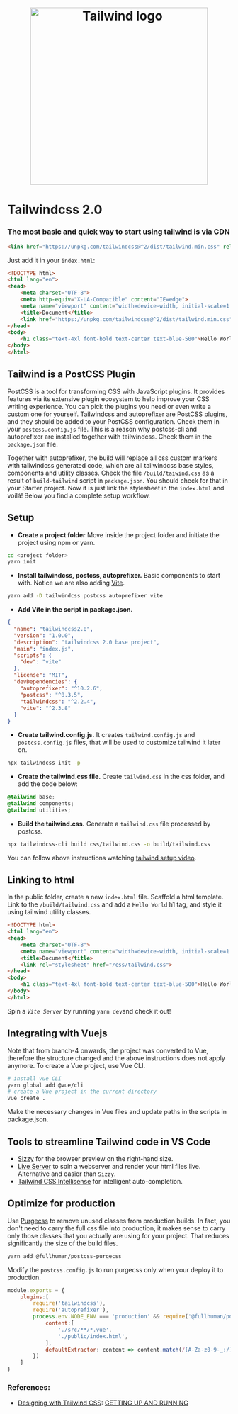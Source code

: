 <h1 align="center">
	<a 
    href="https://tailwindcss.com/">
    <img
		width="400"
		alt="Tailwind logo"
		src="https://miro.medium.com/max/700/0*nGTqAcuGJb118YAO.png">
    </a>        
</h1>

# Tailwindcss 2.0

### The most basic and quick way to start using tailwind is via CDN

```html
<link href="https://unpkg.com/tailwindcss@^2/dist/tailwind.min.css" rel="stylesheet">
```

Just add it in your `index.html`:
```html
<!DOCTYPE html>
<html lang="en">
<head>
    <meta charset="UTF-8">
    <meta http-equiv="X-UA-Compatible" content="IE=edge">
    <meta name="viewport" content="width=device-width, initial-scale=1.0">
    <title>Document</title>
    <link href="https://unpkg.com/tailwindcss@^2/dist/tailwind.min.css" rel="stylesheet">
</head>
<body>
    <h1 class="text-4xl font-bold text-center text-blue-500">Hello World</h1>
</body>
</html>
```

## Tailwind is a PostCSS Plugin

PostCSS is a tool for transforming CSS with JavaScript plugins. It provides features via its extensive plugin ecosystem to help improve your CSS writing experience. You can pick the plugins you need or even write a custom one for yourself. Tailwindcss and autoprefixer are PostCSS plugins, and they should be added to your PostCSS configuration. Check them in your `postcss.config.js` file.
This is a reason why postcss-cli and autoprefixer are installed together with tailwindcss. Check them in the `package.json` file.

Together with autoprefixer, the build will replace all css custom markers with tailwindcss generated code, which are all tailwindcss base styles, components and utility classes. Check the file  `/build/taiwind.css` as a result of `build-tailwind` script in `package.json`. You should check for that in your Starter project. Now it is just link the stylesheet in the `index.html` and voilá! Below you find a complete setup workflow.

## Setup

- **Create a project folder** Move inside the project folder and initiate the project using npm or yarn.
```sh
cd <project folder>
yarn init
```
- **Install tailwindcss, postcss, autoprefixer.** Basic components to start with. Notice we are also adding [Vite](https://vitejs.dev/).
```sh
yarn add -D tailwindcss postcss autoprefixer vite
```
- **Add Vite in the script in package.json.**
```json
{
  "name": "tailwindcss2.0",
  "version": "1.0.0",
  "description": "tailwindcss 2.0 base project",
  "main": "index.js",
  "scripts": {
    "dev": "vite"
  },
  "license": "MIT",
  "devDependencies": {
    "autoprefixer": "^10.2.6",
    "postcss": "^8.3.5",
    "tailwindcss": "^2.2.4",
    "vite": "^2.3.8"
  }
}
```

- **Create tailwind.config.js.** It creates `tailwind.config.js` and `postcss.config.js` files, that will be used to customize tailwind it later on.
```sh
npx tailwindcss init -p
```

- **Create the tailwind.css file.** Create `tailwind.css` in the css folder, and add the code below:
```css
@tailwind base;
@tailwind components;
@tailwind utilities;
```
- **Build the tailwind.css.** Generate a `tailwind.css` file processed by postcss.
```sh
npx tailwindcss-cli build css/tailwind.css -o build/tailwind.css
```
You can follow above instructions watching [tailwind setup video](https://www.youtube.com/watch?v=qYgogv4R8zg).


## Linking to html

In the public folder, create a new `index.html` file. Scaffold a html template. Link to the `/build/tailwind.css` and add a ``Hello World`` h1 tag, and style it using tailwind utility classes.
```html
<!DOCTYPE html>
<html lang="en">
<head>
    <meta charset="UTF-8">
    <meta name="viewport" content="width=device-width, initial-scale=1.0">
    <title>Document</title>
    <link rel="stylesheet" href="/css/tailwind.css">
</head>
<body>
    <h1 class="text-4xl font-bold text-center text-blue-500">Hello World! </h1>
</body>
</html>
```
Spin a *``Vite Server``* by running `yarn dev`and check it out!

## Integrating with Vuejs

Note that from branch-4 onwards, the project was converted to Vue, therefore the structure changed and the above instructions does not apply anymore.
To create a Vue project, use Vue CLI.
```sh
# install vue CLI
yarn global add @vue/cli
# create a Vue project in the current directory
vue create .
```
Make the necessary changes in Vue files and update paths in the scripts in package.json.

## Tools to streamline Tailwind code in VS Code

- [Sizzy](https://adamwathan.me/sizzy) for the browser preview on the right-hand size.
- [Live Server](https://marketplace.visualstudio.com/items?itemName=ritwickdey.LiveServer) to spin a webserver and render your html files live. Alternative and easier than ``Sizzy``.
- [Tailwind CSS Intellisense](https://marketplace.visualstudio.com/items?itemName=bradlc.vscode-tailwindcss) for intelligent auto-completion.

## Optimize for production

Use [Purgecss](https://purgecss.com/) to remove unused classes from production builds. In fact, you don't need to carry the full css file into production, it makes sense to carry only those classes that you actually are using for your project. That reduces significantly the size of the build files.
```sh
yarn add @fullhuman/postcss-purgecss
```
Modify the `postcss.config.js` to run purgecss only when your deploy it to production.
```javascript
module.exports = {
    plugins:[
        require('tailwindcss'),
        require('autoprefixer'),
        process.env.NODE_ENV === 'production' && require('@fullhuman/postcss-purgecss')({
            content:[
                './src/**/*.vue',
                './public/index.html',
            ],
            defaultExtractor: content => content.match(/[A-Za-z0-9-_:/]+/g) || []
        })
    ]
}
```
### References:
- [Designing with Tailwind CSS](https://tailwindcss.com/course): [GETTING UP AND RUNNING](https://tailwindcss.com/course/setting-up-tailwind-and-postcss)